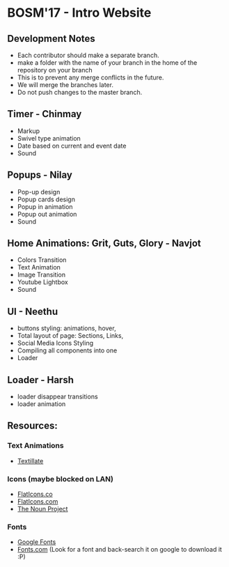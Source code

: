 # BOSM'17 - Intro Website

## Development Notes
- Each contributor should make a separate branch.
- make a folder with the name of your branch in the home of the repository on your branch
- This is to prevent any merge conflicts in the future.
- We will merge the branches later.
- Do not push changes to the master branch.

## Timer - Chinmay
- Markup
- Swivel type animation
- Date based on current and event date
- Sound

## Popups - Nilay
- Pop-up design
- Popup cards design
- Popup in animation
- Popup out animation
- Sound

## Home Animations: Grit, Guts, Glory - Navjot
- Colors Transition
- Text Animation
- Image Transition
- Youtube Lightbox
- Sound

## UI - Neethu
- buttons styling: animations, hover,
- Total layout of page: Sections, Links,
- Social Media Icons Styling
- Compiling all components into one
- Loader

## Loader - Harsh
- loader disappear transitions
- loader animation

## Resources:
### Text Animations
- [Textillate](http://textillate.js.org/)

### Icons (maybe blocked on LAN)
- [FlatIcons.co](https://flaticons.co/)
- [FlatIcons.com](https://flaticon.com/)
- [The Noun Project](https://thenounproject.com/)

### Fonts

- [Google Fonts](https://fonts.google.com)
- [Fonts.com](https://fonts.com/) (Look for a font and back-search it on google to download it :P)
